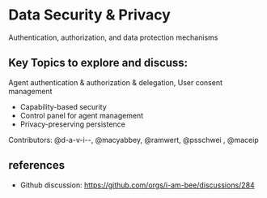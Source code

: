 # Data Security & Privacy

Authentication, authorization, and data protection mechanisms

## Key Topics to explore and discuss:

Agent authentication & authorization & delegation, User consent management

- Capability-based security
- Control panel for agent management
- Privacy-preserving persistence

Contributors: @d-a-v-i--, @macyabbey, @ramwert, @psschwei , @maceip

## references

- Github discussion: https://github.com/orgs/i-am-bee/discussions/284